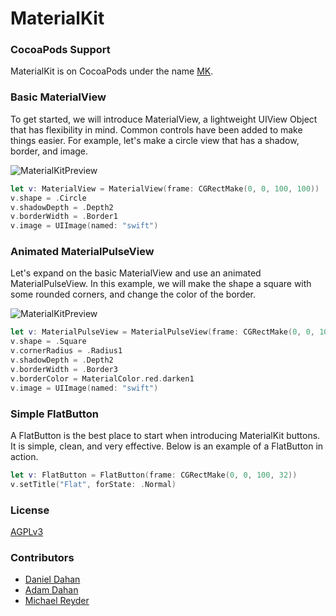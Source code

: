 # MaterialKit

### CocoaPods Support

MaterialKit is on CocoaPods under the name [MK](https://cocoapods.org/?q=MK).

### Basic MaterialView

To get started, we will introduce MaterialView, a lightweight UIView Object that has flexibility in mind. Common controls have been added to make things easier. For example, let's make a circle view that has a shadow, border, and image.

![MaterialKitPreview](http://www.materialkit.io/github/img1.png)

```swift
let v: MaterialView = MaterialView(frame: CGRectMake(0, 0, 100, 100))
v.shape = .Circle
v.shadowDepth = .Depth2
v.borderWidth = .Border1
v.image = UIImage(named: "swift")
```

### Animated MaterialPulseView

Let's expand on the basic MaterialView and use an animated MaterialPulseView. In this example, we will make the shape a square with some rounded corners, and change the color of the border.

![MaterialKitPreview](http://www.materialkit.io/github/img2.gif)

```swift
let v: MaterialPulseView = MaterialPulseView(frame: CGRectMake(0, 0, 100, 100))
v.shape = .Square
v.cornerRadius = .Radius1
v.shadowDepth = .Depth2
v.borderWidth = .Border3
v.borderColor = MaterialColor.red.darken1
v.image = UIImage(named: "swift")
```

### Simple FlatButton

A FlatButton is the best place to start when introducing MaterialKit buttons. It is simple, clean, and very effective. Below is an example of a FlatButton in action.

```swift
let v: FlatButton = FlatButton(frame: CGRectMake(0, 0, 100, 32))
v.setTitle("Flat", forState: .Normal)
```

### License

[AGPLv3](http://choosealicense.com/licenses/agpl-3.0/)

### Contributors

* [Daniel Dahan](https://github.com/danieldahan)
* [Adam Dahan](https://github.com/adamdahan)
* [Michael Reyder](https://github.com/mishaGK)
